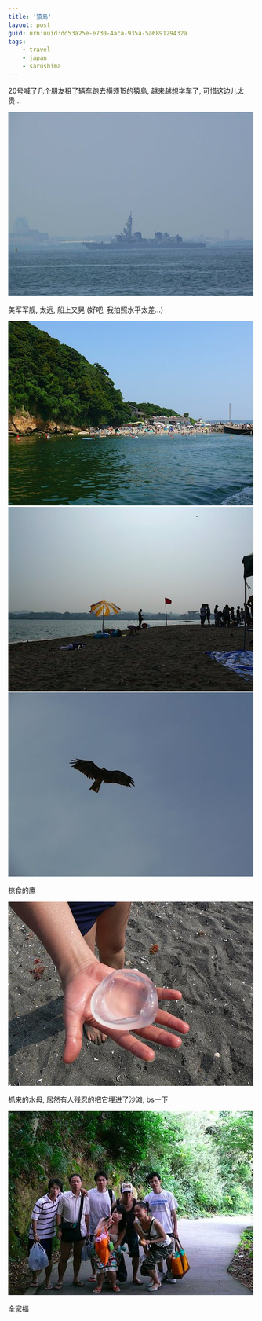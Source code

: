 ```yaml
---
title: '猿島'
layout: post
guid: urn:uuid:dd53a25e-e730-4aca-935a-5a689129432a
tags:
    - travel
    - japan
    - sarushima
---
```


20号喊了几个朋友租了辆车跑去横须贺的猿島, 越来越想学车了, 可惜这边儿太贵...

![](/media/files/2008/07/22/ship.jpg)

美军军舰, 太远, 船上又晃 (好吧, 我拍照水平太差...)

![](/media/files/2008/07/22/port.jpg)
![](/media/files/2008/07/22/beach.jpg)
![](/media/files/2008/07/22/eagle.jpg)

掠食的鹰

![](/media/files/2008/07/22/jellyfish.jpg)

抓来的水母, 居然有人残忍的把它埋进了沙滩, bs一下

![](/media/files/2008/07/22/all.jpg)

全家福
